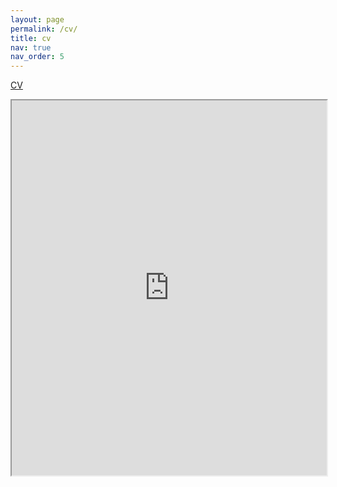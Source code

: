 ```yaml
---
layout: page
permalink: /cv/
title: cv
nav: true
nav_order: 5
---
```


[CV](https://drive.google.com/file/d/1-6Tv5oWTxuPTO5FqltZYT24TugbIlGGM/preview)

<iframe src="https://drive.google.com/file/d/1-6Tv5oWTxuPTO5FqltZYT24TugbIlGGM/preview" style="width:100%;height:600px;"></iframe>




